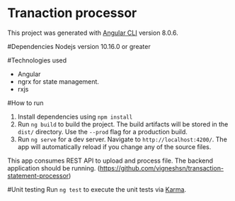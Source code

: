 # Tranaction processor

This project was generated with [Angular CLI](https://github.com/angular/angular-cli) version 8.0.6.

#Dependencies
Nodejs version 10.16.0 or greater

#Technologies used
* Angular
* ngrx for state management.
* rxjs

#How to run

1. Install dependencies using `npm install`
2. Run `ng build` to build the project. The build artifacts will be stored in the `dist/` directory. Use the `--prod` flag for a production build.
3. Run `ng serve` for a dev server. Navigate to `http://localhost:4200/`. The app will automatically reload if you change any of the source files.

This app consumes REST API to upload and process file. The backend application should be running. (https://github.com/vigneshsn/transaction-statement-processor)

#Unit testing
Run `ng test` to execute the unit tests via [Karma](https://karma-runner.github.io).
